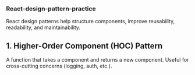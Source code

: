 ### React-design-pattern-practice

React design patterns help structure components, improve reusability, readability, and maintainability.

## 1. Higher-Order Component (HOC) Pattern

A function that takes a component and returns a new component.
Useful for cross-cutting concerns (logging, auth, etc.).

